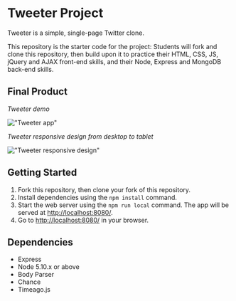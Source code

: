 # Tweeter Project

Tweeter is a simple, single-page Twitter clone.

This repository is the starter code for the project: Students will fork and clone this repository, then build upon it to practice their HTML, CSS, JS, jQuery and AJAX front-end skills, and their Node, Express and MongoDB back-end skills.

## Final Product

*Tweeter demo*

!["Tweeter app"](https://github.com/astarinamaulida/tweeter/blob/master/docs/tweet-demo.gif)


*Tweeter responsive design from desktop to tablet*

!["Tweeter responsive design"](https://github.com/astarinamaulida/tweeter/blob/master/docs/tweet-responsive-design.gif)


## Getting Started

1. Fork this repository, then clone your fork of this repository.
2. Install dependencies using the `npm install` command.
3. Start the web server using the `npm run local` command. The app will be served at <http://localhost:8080/>.
4. Go to <http://localhost:8080/> in your browser.

## Dependencies

- Express
- Node 5.10.x or above
- Body Parser
- Chance
- Timeago.js